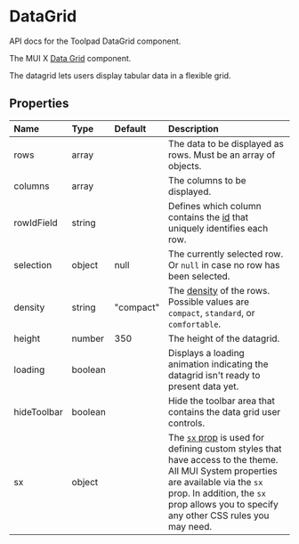 <!-- This file has been auto-generated using `yarn docs:build:api`. -->

# DataGrid

<p class="description">API docs for the Toolpad DataGrid component.</p>

The MUI X [Data Grid](https://mui.com/x/react-data-grid/) component.

The datagrid lets users display tabular data in a flexible grid.

## Properties

| Name                                       | Type                                   | Default                                     | Description                                                                                                                                                                                                                                                                          |
| :----------------------------------------- | :------------------------------------- | :------------------------------------------ | :----------------------------------------------------------------------------------------------------------------------------------------------------------------------------------------------------------------------------------------------------------------------------------- |
| <span class="prop-name">rows</span>        | <span class="prop-type">array</span>   |                                             | The data to be displayed as rows. Must be an array of objects.                                                                                                                                                                                                                       |
| <span class="prop-name">columns</span>     | <span class="prop-type">array</span>   |                                             | The columns to be displayed.                                                                                                                                                                                                                                                         |
| <span class="prop-name">rowIdField</span>  | <span class="prop-type">string</span>  |                                             | Defines which column contains the [id](https://mui.com/x/react-data-grid/row-definition/#row-identifier) that uniquely identifies each row.                                                                                                                                          |
| <span class="prop-name">selection</span>   | <span class="prop-type">object</span>  | <span class="prop-default">null</span>      | The currently selected row. Or `null` in case no row has been selected.                                                                                                                                                                                                              |
| <span class="prop-name">density</span>     | <span class="prop-type">string</span>  | <span class="prop-default">"compact"</span> | The [density](https://mui.com/x/react-data-grid/accessibility/#density-prop) of the rows. Possible values are `compact`, `standard`, or `comfortable`.                                                                                                                               |
| <span class="prop-name">height</span>      | <span class="prop-type">number</span>  | <span class="prop-default">350</span>       | The height of the datagrid.                                                                                                                                                                                                                                                          |
| <span class="prop-name">loading</span>     | <span class="prop-type">boolean</span> |                                             | Displays a loading animation indicating the datagrid isn't ready to present data yet.                                                                                                                                                                                                |
| <span class="prop-name">hideToolbar</span> | <span class="prop-type">boolean</span> |                                             | Hide the toolbar area that contains the data grid user controls.                                                                                                                                                                                                                     |
| <span class="prop-name">sx</span>          | <span class="prop-type">object</span>  |                                             | The [`sx` prop](https://mui.com/system/getting-started/the-sx-prop/) is used for defining custom styles that have access to the theme. All MUI System properties are available via the `sx` prop. In addition, the `sx` prop allows you to specify any other CSS rules you may need. |
